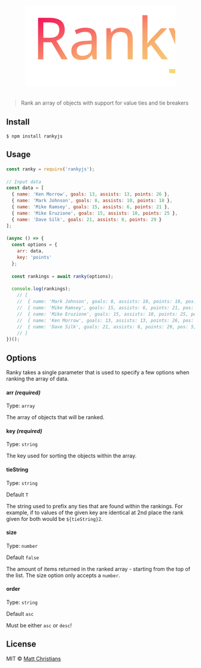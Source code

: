<div align="center">
  <br>
  <br>
  <img width="400" src="media/ranky.svg" alt="Ranky">
  <br>
  <br>
</div>

> Rank an array of objects with support for value ties and tie breakers

## Install

```
$ npm install rankyjs
```


## Usage

```js
const ranky = require('rankyjs');

// Input data
const data = [
  { name: 'Ken Morrow', goals: 13, assists: 13, points: 26 },
  { name: 'Mark Johnson', goals: 8, assists: 10, points: 18 },
  { name: 'Mike Ramsey', goals: 15, assists: 6, points: 21 },
  { name: 'Mike Eruzione', goals: 15, assists: 10, points: 25 },
  { name: 'Dave Silk', goals: 21, assists: 8, points: 29 }
];

(async () => {
  const options = {
    arr: data,
    key: 'points'
  };

  const rankings = await ranky(options);

  console.log(rankings);
    // [
    //  { name: 'Mark Johnson', goals: 8, assists: 10, points: 18, pos: 1, rank: 1 },
    //  { name: 'Mike Ramsey', goals: 15, assists: 6, points: 21, pos: 2, rank: 2 },
    //  { name: 'Mike Eruzione', goals: 15, assists: 10, points: 25, pos: 3, rank: 3 },
    //  { name: 'Ken Morrow', goals: 13, assists: 13, points: 26, pos: 4, rank: 4 },
    //  { name: 'Dave Silk', goals: 21, assists: 8, points: 29, pos: 5, rank: 5 }
    // ]
})();
```

## Options

Ranky takes a single parameter that is used to specify a few options when ranking the array of data.

#### arr *(required)*
Type: `array`

The array of objects that will be ranked.

#### key *(required)*
Type: `string`

The key used for sorting the objects within the array.

####  tieString
Type: `string`

Default `T`

The string used to prefix any ties that are found within the rankings. For example, if to values of the given key are identical at 2nd place the rank given for both would be ``${tieString}2``.

####  size
Type: `number`

Default `false`

The amount of items returned in the ranked array - starting from the top of the list.  The size option only accepts a `number`.

####  order
Type: `string`

Default `asc`

Must be either `asc` or `desc`!

## License

MIT © [Matt Christians](https://matt.tc)
